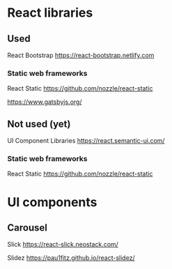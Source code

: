 # React libraries

## Used
React Bootstrap
https://react-bootstrap.netlify.com

### Static web frameworks 
React Static
https://github.com/nozzle/react-static

https://www.gatsbyjs.org/

## Not used (yet)
UI Component Libraries
https://react.semantic-ui.com/

### Static web frameworks 
React Static
https://github.com/nozzle/react-static


# UI components

## Carousel

Slick
https://react-slick.neostack.com/

Slidez
https://pau1fitz.github.io/react-slidez/
